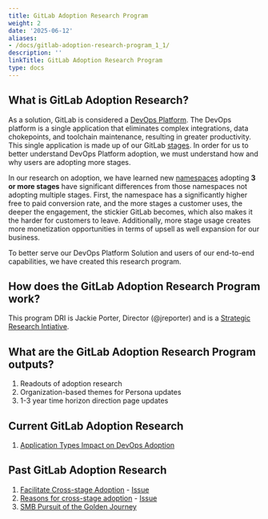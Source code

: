 ```yaml
---
title: GitLab Adoption Research Program
weight: 2
date: '2025-06-12'
aliases:
- /docs/gitlab-adoption-research-program_1_1/
description: ''
linkTitle: GitLab Adoption Research Program
type: docs
---
```


## What is GitLab Adoption Research?

As a solution, GitLab is considered a [DevOps Platform](/handbook/marketing/brand-and-product-marketing/product-and-solution-marketing/usecase-gtm/devops-platform/). The DevOps platform is a single application that eliminates complex integrations, data chokepoints, and toolchain maintenance, resulting in greater productivity. This single application is made up of our GitLab [stages](/handbook/product/categories/#devops-stages). In order for us to better understand DevOps Platform adoption, we must understand how and why users are adopting more stages.

In our research on adoption, we have learned new [namespaces](https://docs.gitlab.com/ee/user/group/#namespaces) adopting **3 or more stages** have significant differences from those namespaces not adopting multiple stages. First, the namespace has a significantly higher free to paid conversion rate, and the more stages a customer uses, the deeper the engagement, the stickier GitLab becomes, which also makes it the harder for customers to leave. Additionally, more stage usage creates more monetization opportunities in terms of upsell as well expansion for our business.

To better serve our DevOps Platform Solution and users of our end-to-end capabilities, we have created this research program.

## How does the GitLab Adoption Research Program work?

This program DRI is Jackie Porter, Director (@jreporter) and is a [Strategic Research Intiative](/handbook/product/ux/ux-research/strategic-research-at-gitlab/#how-does-gitlab-think-about-strategic-research).

## What are the GitLab Adoption Research Program outputs?

1. Readouts of adoption research
1. Organization-based themes for Persona updates
1. 1-3 year time horizon direction page updates

## Current GitLab Adoption Research

1. [Application Types Impact on DevOps Adoption](https://gitlab.com/gitlab-org/ux-research/-/issues/1783)

## Past GitLab Adoption Research

1. [Facilitate Cross-stage Adoption](https://docs.google.com/presentation/d/1Dop32ZNbyHhJvi-TMRR-uiJVKN-qaBl8hPj-N03YSL8/edit?usp=sharing) - [Issue](https://gitlab.com/gitlab-com/www-gitlab-com/-/issues/10466)
1. [Reasons for cross-stage adoption](https://docs.google.com/presentation/d/10aCNhZ8KvDMpOCqhhgcI-Sb6jpH6UT0-ApXH7_t-7XA/edit?usp=sharing) - [Issue](https://gitlab.com/gitlab-org/ux-research/-/issues/1385)
1. [SMB Pursuit of the Golden Journey](https://gitlab.com/gitlab-org/ux-research/-/issues/1522)

